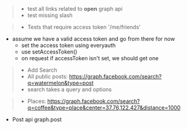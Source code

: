 >- test all links related to **open** graph api 
>- test missing slash 

>- Tests that require access token 
>  '/me/friends'

- assume we have a valid access token  and go from there for now
    - set the access token using everyauth
    - use setAccessToken()
    - on request if accessToken isn't set, we should get one

>- Add Search
  >- All public posts: https://graph.facebook.com/search?q=watermelon&type=post
  >- search takes a query and options

>  - Places: https://graph.facebook.com/search?q=coffee&type=place&center=37.76,122.427&distance=1000

- Post api
  graph.post
